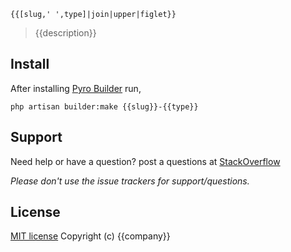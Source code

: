 ```
{{[slug,' ',type]|join|upper|figlet}}
```
> {{description}}

## Install

After installing [Pyro Builder](github.com/websemantics/builder-extension) run,

```
php artisan builder:make {{slug}}-{{type}}
```

## Support

Need help or have a question? post a questions at [StackOverflow](https://stackoverflow.com/questions/tagged/builder-extension+{{[slug,'-',type,'-template']|join|lower}})

*Please don't use the issue trackers for support/questions.*

## License

[MIT license](http://opensource.org/licenses/mit-license.php)
Copyright (c) {{company}}
